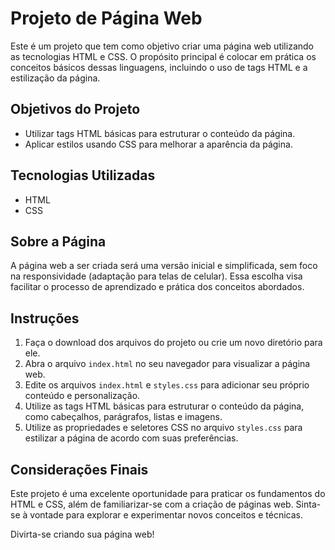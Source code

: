 # Projeto de Página Web

Este é um projeto que tem como objetivo criar uma página web utilizando as tecnologias HTML e CSS. O propósito principal é colocar em prática os conceitos básicos dessas linguagens, incluindo o uso de tags HTML e a estilização da página.

## Objetivos do Projeto

- Utilizar tags HTML básicas para estruturar o conteúdo da página.
- Aplicar estilos usando CSS para melhorar a aparência da página.

## Tecnologias Utilizadas

- HTML
- CSS

## Sobre a Página

A página web a ser criada será uma versão inicial e simplificada, sem foco na responsividade (adaptação para telas de celular). Essa escolha visa facilitar o processo de aprendizado e prática dos conceitos abordados.

## Instruções

1. Faça o download dos arquivos do projeto ou crie um novo diretório para ele.
2. Abra o arquivo `index.html` no seu navegador para visualizar a página web.
3. Edite os arquivos `index.html` e `styles.css` para adicionar seu próprio conteúdo e personalização.
4. Utilize as tags HTML básicas para estruturar o conteúdo da página, como cabeçalhos, parágrafos, listas e imagens.
5. Utilize as propriedades e seletores CSS no arquivo `styles.css` para estilizar a página de acordo com suas preferências.

## Considerações Finais

Este projeto é uma excelente oportunidade para praticar os fundamentos do HTML e CSS, além de familiarizar-se com a criação de páginas web. Sinta-se à vontade para explorar e experimentar novos conceitos e técnicas.

Divirta-se criando sua página web!
